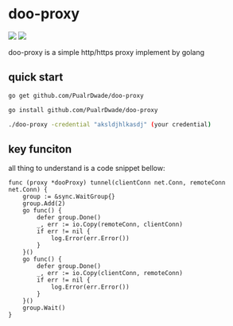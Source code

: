# doo-proxy
![](https://img.shields.io/badge/language-go-blue.svg)  ![](https://img.shields.io/badge/proxy-http-gren.svg)

doo-proxy is a simple http/https proxy implement by golang

## quick start

``` bash
go get github.com/PualrDwade/doo-proxy

go install github.com/PualrDwade/doo-proxy

./doo-proxy -credential "aksldjhlkasdj" (your credential)

```

## key funciton

all thing to understand is a code snippet bellow:
```golang
func (proxy *dooProxy) tunnel(clientConn net.Conn, remoteConn net.Conn) {
	group := &sync.WaitGroup{}
	group.Add(2)
	go func() {
		defer group.Done()
		_, err := io.Copy(remoteConn, clientConn)
		if err != nil {
			log.Error(err.Error())
		}
	}()
	go func() {
		defer group.Done()
		_, err := io.Copy(clientConn, remoteConn)
		if err != nil {
			log.Error(err.Error())
		}
	}()
	group.Wait()
}
```